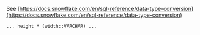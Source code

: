 See [https://docs.snowflake.com/en/sql-reference/data-type-conversion](https://docs.snowflake.com/en/sql-reference/data-type-conversion)
```
... height * (width::VARCHAR) ...
```
